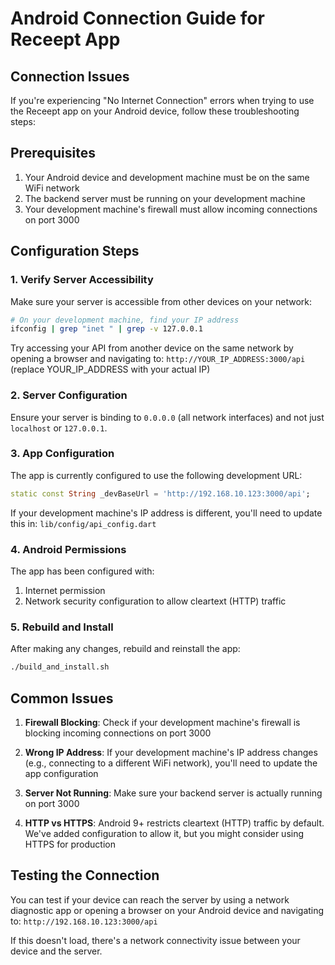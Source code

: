 # Android Connection Guide for Receept App

## Connection Issues

If you're experiencing "No Internet Connection" errors when trying to use the Receept app on your Android device, follow these troubleshooting steps:

## Prerequisites

1. Your Android device and development machine must be on the same WiFi network
2. The backend server must be running on your development machine
3. Your development machine's firewall must allow incoming connections on port 3000

## Configuration Steps

### 1. Verify Server Accessibility

Make sure your server is accessible from other devices on your network:

```bash
# On your development machine, find your IP address
ifconfig | grep "inet " | grep -v 127.0.0.1
```

Try accessing your API from another device on the same network by opening a browser and navigating to:
`http://YOUR_IP_ADDRESS:3000/api` (replace YOUR_IP_ADDRESS with your actual IP)

### 2. Server Configuration

Ensure your server is binding to `0.0.0.0` (all network interfaces) and not just `localhost` or `127.0.0.1`.

### 3. App Configuration

The app is currently configured to use the following development URL:

```dart
static const String _devBaseUrl = 'http://192.168.10.123:3000/api';
```

If your development machine's IP address is different, you'll need to update this in:
`lib/config/api_config.dart`

### 4. Android Permissions

The app has been configured with:

1. Internet permission
2. Network security configuration to allow cleartext (HTTP) traffic

### 5. Rebuild and Install

After making any changes, rebuild and reinstall the app:

```bash
./build_and_install.sh
```

## Common Issues

1. **Firewall Blocking**: Check if your development machine's firewall is blocking incoming connections on port 3000

2. **Wrong IP Address**: If your development machine's IP address changes (e.g., connecting to a different WiFi network), you'll need to update the app configuration

3. **Server Not Running**: Make sure your backend server is actually running on port 3000

4. **HTTP vs HTTPS**: Android 9+ restricts cleartext (HTTP) traffic by default. We've added configuration to allow it, but you might consider using HTTPS for production

## Testing the Connection

You can test if your device can reach the server by using a network diagnostic app or opening a browser on your Android device and navigating to:
`http://192.168.10.123:3000/api`

If this doesn't load, there's a network connectivity issue between your device and the server.